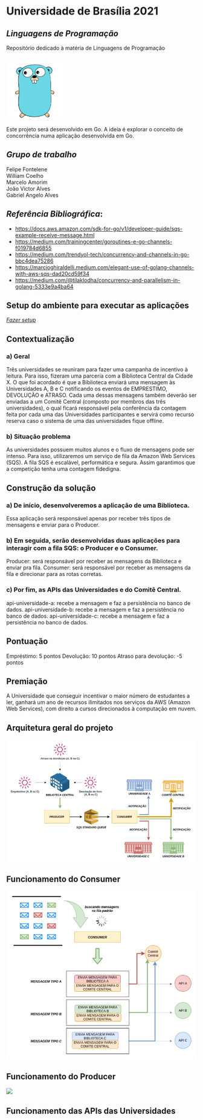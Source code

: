 # Universidade de Brasília 2021
## *Linguagens de Programação*

Repositório dedicado à matéria de Linguagens de Programação

<div style="display: inline-block"><br>
  <img alt="Go" height="150" width="150" src="https://raw.githubusercontent.com/devicons/devicon/master/icons/go/go-original.svg">
</div>

Este projeto será desenvolvido em Go. A ideia é explorar o conceito de concorrência numa aplicação desenvolvida em Go.

## *Grupo de trabalho*

Felipe Fontelene <br>
William Coelho <br>
Marcelo Amorim <br>
João Victor Alves <br>
Gabriel Angelo Alves

## *Referência Bibliográfica*:

- https://docs.aws.amazon.com/sdk-for-go/v1/developer-guide/sqs-example-receive-message.html
- https://medium.com/trainingcenter/goroutines-e-go-channels-f019784d6855
- https://medium.com/trendyol-tech/concurrency-and-channels-in-go-bbc4dea75286
- https://marcioghiraldelli.medium.com/elegant-use-of-golang-channels-with-aws-sqs-dad20cd59f34
- https://medium.com/@tilaklodha/concurrency-and-parallelism-in-golang-5333e9a4ba64

## Setup do ambiente para executar as aplicações

[*Fazer setup*](./setup/README.md)

## Contextualização

### a) Geral

Três universidades se reuniram para fazer uma campanha de incentivo à leitura. Para isso, fizeram uma parceria com a Biblioteca Central da Cidade X. O que foi
acordado é que a Biblioteca enviará uma mensagem às Universidades A, B e C notificando os eventos de EMPRESTIMO, DEVOLUÇÃO e ATRASO. Cada uma dessas mensagens
também deverão ser enviadas a um Comitê Central (composto por membros das três universidades), o qual ficará responsável pela conferência da contagem
feita por cada uma das Universidades participantes e servirá como recurso reserva caso o sistema de uma das universidades fique offline.


### b) Situação problema

As universidades possuem muitos alunos e o fluxo de mensagens pode ser intenso. Para isso, utilizaremos um serviço de fila da Amazon Web Services (SQS). A fila SQS 
é escalável, performática e segura. Assim garantimos que a competição tenha uma contagem fidedigna.

## Construção da solução

### a) De início, desenvolveremos a aplicação de uma Biblioteca.

Essa aplicação será responsável apenas por receber três tipos de mensagens e enviar para o Producer.

### b) Em seguida, serão desenvolvidas duas aplicações para interagir com a fila SQS: o Producer e o Consumer.

Producer: será responsável por receber as mensagens da Biblioteca e enviar pra fila.
Consumer: será responsável por receber as mensagens da fila e direcionar para as rotas corretas.

### c) Por fim, as APIs das Universidades e do Comitê Central. 

api-universidade-a: recebe a mensagem e faz a persistência no banco de dados.
api-universidade-b: recebe a mensagem e faz a persistência no banco de dados.
api-universidade-c: recebe a mensagem e faz a persistência no banco de dados.

## Pontuação

Empréstimo: 5 pontos
Devolução: 10 pontos
Atraso para devolução: -5 pontos

## Premiação

A Universidade que conseguir incentivar o maior número de estudantes a ler, ganhará um ano de recursos ilimitados nos serviços da AWS (Amazon Web Services), com
direito a cursos direcionados à computação em nuvem.

## Arquitetura geral do projeto

![](/assets/arquitetura_geral_v004.png)

## Funcionamento do Consumer

![](/assets/consumer-estrutura-v3.png)

## Funcionamento do Producer

![](/assets/producer-estrutura-v3.png)

## Funcionamento das APIs das Universidades



